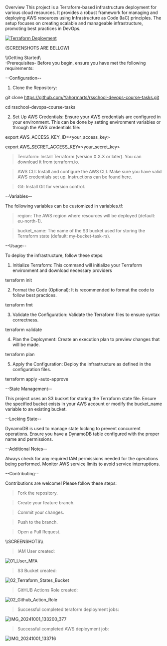 Overview
This project is a Terraform-based infrastructure deployment for various cloud resources. It provides a robust framework for managing and deploying AWS resources using Infrastructure as Code (IaC) principles. The setup focuses on creating scalable and manageable infrastructure, promoting best practices in DevOps.

[![Terraform Deployment](https://github.com/Yahormarts/rsschool-devops-course-tasks/actions/workflows/deploy-terraform.yml/badge.svg)](https://github.com/Yahormarts/rsschool-devops-course-tasks/actions/workflows/deploy-terraform.yml)

(SCREENSHOTS ARE BELLOW)

\\\Getting Started\\\
-Prerequisites-
Before you begin, ensure you have met the following requirements:

--Configuration--
1) Clone the Repository:

git clone https://github.com/Yahormarts/rsschool-devops-course-tasks.git

cd rsschool-devops-course-tasks

2) Set Up AWS Credentials: Ensure your AWS credentials are configured in your environment. This can be done by setting environment variables or through the AWS credentials file:

export AWS_ACCESS_KEY_ID=<your_access_key>

export AWS_SECRET_ACCESS_KEY=<your_secret_key>

>Terraform: Install Terraform (version X.X.X or later). You can download it from terraform.io.

>AWS CLI: Install and configure the AWS CLI. Make sure you have valid AWS credentials set up. Instructions can be found here.

>Git: Install Git for version control.

--Variables--

The following variables can be customized in variables.tf:

>region: The AWS region where resources will be deployed (default: eu-north-1).

>bucket_name: The name of the S3 bucket used for storing the Terraform state (default: my-bucket-task-rs).

--Usage--

To deploy the infrastructure, follow these steps:

1) Initialize Terraform: This command will initialize your Terraform environment and download necessary providers

terraform init

2) Format the Code (Optional): It is recommended to format the code to follow best practices.

terraform fmt

3) Validate the Configuration: Validate the Terraform files to ensure syntax correctness.

terraform validate

4) Plan the Deployment: Create an execution plan to preview changes that will be made.

terraform plan

5) Apply the Configuration: Deploy the infrastructure as defined in the configuration files.

terraform apply -auto-approve

--State Management--

This project uses an S3 bucket for storing the Terraform state file. Ensure the specified bucket exists in your AWS account or modify the bucket_name variable to an existing bucket.

--Locking State--

DynamoDB is used to manage state locking to prevent concurrent operations. Ensure you have a DynamoDB table configured with the proper name and permissions.

--Additional Notes--

Always check for any required IAM permissions needed for the operations being performed.
Monitor AWS service limits to avoid service interruptions.

--Contributing--

Contributions are welcome! Please follow these steps:

>Fork the repository.

>Create your feature branch.

>Commit your changes.

>Push to the branch.

>Open a Pull Request.

\\\SCREENSHOTS\\\

>IAM User created:

![01_User_MFA](https://github.com/user-attachments/assets/e123704d-210d-4563-bdb6-d80c8053d288)

>S3 Bucket created:

![02_Terraform_States_Bucket](https://github.com/user-attachments/assets/0c244f6e-807f-4865-bc7a-0941a31b4323)

>GitHUB Actions Role created:

![02_Github_Action_Role](https://github.com/user-attachments/assets/0e34c7dd-abb5-4e74-a9d9-67bd10917ade)

>Successful completed teraform deployment jobs:

![IMG_20241001_133200_377](https://github.com/user-attachments/assets/10f3ab5d-8bab-48f0-a19b-a44e18382b44)

>Successful completed AWS deployment job:

![IMG_20241001_133716](https://github.com/user-attachments/assets/78165bb3-6cc0-41ea-b530-dbf001e166fc)

